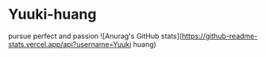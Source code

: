 # Yuuki-huang
pursue perfect and passion
![Anurag's GitHub stats](https://github-readme-stats.vercel.app/api?username=Yuuki huang)
